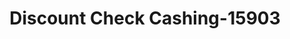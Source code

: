 ---
f_zip-code: 38012
f_state-code: TN
title: Discount Check Cashing-15903
f_phone: 731-772-3027
f_city-only: Brownsville
f_address: 105 Anderson Ave Brownsville
f_location-unique-id: '15903'
slug: discount-check-cashing-15903
updated-on: '2024-05-30T13:46:58.046Z'
created-on: '2024-05-30T13:36:59.803Z'
published-on: '2024-05-30T13:54:32.469Z'
f_city-state: cms/city/brownsville-tn.md
f_company: cms/company/discount-check-cashing.md
f_state: cms/state/tennessee.md
layout: '[payday-loan].html'
tags: payday-loan
---